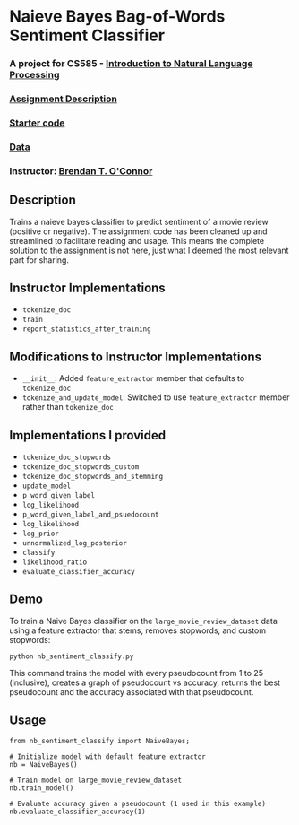# Naieve Bayes Bag-of-Words Sentiment Classifier

### A project for CS585 - [Introduction to Natural Language Processing](http://people.cs.umass.edu/~brenocon/inlp2016/)

### [Assignment Description](http://people.cs.umass.edu/~brenocon/inlp2016/hw3/hw3.pdf)

### [Starter code](http://people.cs.umass.edu/~brenocon/inlp2016/hw3/nb.py)

### [Data](http://people.cs.umass.edu/~brenocon/inlp2016/hw3/hw3_large_movie_review_dataset.zip)

### Instructor: [Brendan T. O'Connor](http://brenocon.com/)

## Description

Trains a naieve bayes classifier to predict sentiment of a movie review (positive or negative). The assignment code has been cleaned up and streamlined to facilitate reading and usage. This means the complete solution to the assignment is not here, just what I deemed the most relevant part for sharing.

## Instructor Implementations

* `tokenize_doc`
* `train`
* `report_statistics_after_training`

## Modifications to Instructor Implementations

* `__init__`: Added `feature_extractor` member that defaults to `tokenize_doc`
* `tokenize_and_update_model`: Switched to use `feature_extractor` member rather than `tokenize_doc`


## Implementations I provided

* `tokenize_doc_stopwords`
* `tokenize_doc_stopwords_custom`
* `tokenize_doc_stopwords_and_stemming`
* `update_model`
* `p_word_given_label`
* `log_likelihood`
* `p_word_given_label_and_psuedocount`
* `log_likelihood`
* `log_prior`
* `unnormalized_log_posterior`
* `classify`
* `likelihood_ratio`
* `evaluate_classifier_accuracy`

## Demo

To train a Naive Bayes classifier on the `large_movie_review_dataset` data using a feature extractor that stems, removes stopwords, and custom stopwords:

`python nb_sentiment_classify.py`

This command trains the model with every pseudocount from 1 to 25 (inclusive), creates a graph of pseudocount vs accuracy, returns the best pseudocount and the accuracy associated with that pseudocount.

## Usage

```
from nb_sentiment_classify import NaiveBayes;

# Initialize model with default feature extractor
nb = NaiveBayes()

# Train model on large_movie_review_dataset
nb.train_model()

# Evaluate accuracy given a pseudocount (1 used in this example)
nb.evaluate_classifier_accuracy(1)
```
